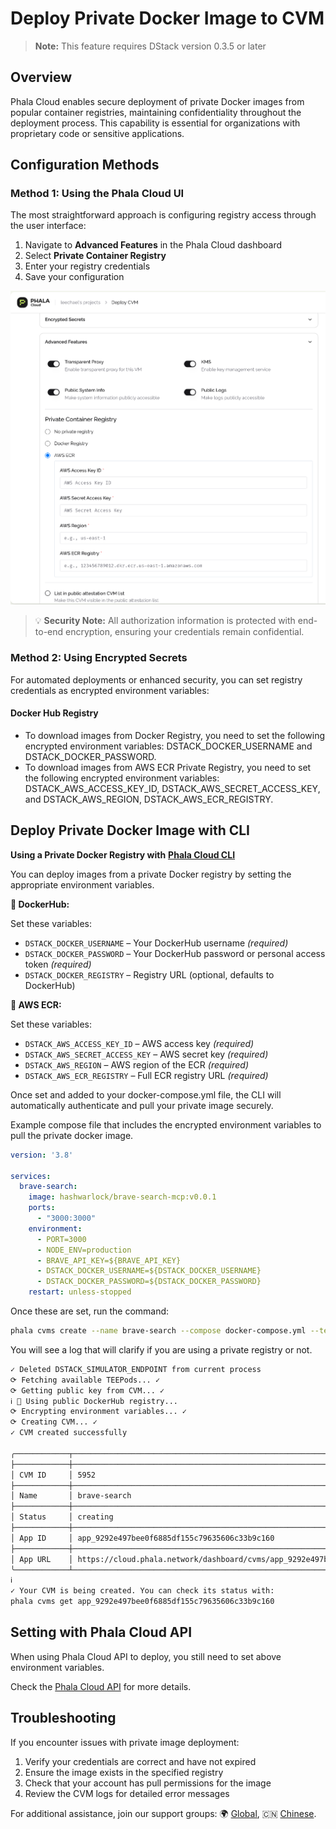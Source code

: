 # Deploy Private Docker Image to CVM

> **Note:** This feature requires DStack version 0.3.5 or later

## Overview

Phala Cloud enables secure deployment of private Docker images from popular container registries, maintaining confidentiality throughout the deployment process. This capability is essential for organizations with proprietary code or sensitive applications.

## Configuration Methods

### Method 1: Using the Phala Cloud UI

The most straightforward approach is configuring registry access through the user interface:

1. Navigate to **Advanced Features** in the Phala Cloud dashboard
2. Select **Private Container Registry**
3. Enter your registry credentials
4. Save your configuration

![Private Docker registry configuration](../../../.gitbook/assets/cloud-private-docker.png)

> 💡 **Security Note:** All authorization information is protected with end-to-end encryption, ensuring your credentials remain confidential.

### Method 2: Using Encrypted Secrets

For automated deployments or enhanced security, you can set registry credentials as encrypted environment variables:

#### Docker Hub Registry

* To download images from Docker Registry, you need to set the following encrypted environment variables: DSTACK\_DOCKER\_USERNAME and DSTACK\_DOCKER\_PASSWORD.
* To download images from AWS ECR Private Registry, you need to set the following encrypted environment variables: DSTACK\_AWS\_ACCESS\_KEY\_ID, DSTACK\_AWS\_SECRET\_ACCESS\_KEY, and DSTACK\_AWS\_REGION, DSTACK\_AWS\_ECR\_REGISTRY.

## Deploy Private Docker Image with CLI

**Using a Private Docker Registry with** [**Phala Cloud CLI**](../../references/tee-cloud-cli/)

You can deploy images from a private Docker registry by setting the appropriate environment variables.

**🔐 DockerHub:**

Set these variables:

* `DSTACK_DOCKER_USERNAME` – Your DockerHub username _(required)_
* `DSTACK_DOCKER_PASSWORD` – Your DockerHub password or personal access token _(required)_
* `DSTACK_DOCKER_REGISTRY` – Registry URL (optional, defaults to DockerHub)

**🔐 AWS ECR:**

Set these variables:

* `DSTACK_AWS_ACCESS_KEY_ID` – AWS access key _(required)_
* `DSTACK_AWS_SECRET_ACCESS_KEY` – AWS secret key _(required)_
* `DSTACK_AWS_REGION` – AWS region of the ECR _(required)_
* `DSTACK_AWS_ECR_REGISTRY` – Full ECR registry URL _(required)_

Once set and added to your docker-compose.yml file, the CLI will automatically authenticate and pull your private image securely.

Example compose file that includes the encrypted environment variables to pull the private docker image.

```yaml
version: '3.8'

services:
  brave-search:
    image: hashwarlock/brave-search-mcp:v0.0.1
    ports:
      - "3000:3000"
    environment:
      - PORT=3000
      - NODE_ENV=production
      - BRAVE_API_KEY=${BRAVE_API_KEY}
      - DSTACK_DOCKER_USERNAME=${DSTACK_DOCKER_USERNAME}
      - DSTACK_DOCKER_PASSWORD=${DSTACK_DOCKER_PASSWORD}
    restart: unless-stopped
```

Once these are set, run the command:

```sh
phala cvms create --name brave-search --compose docker-compose.yml --teepod-id 3 -e .env
```

You will see a log that will clarify if you are using a private registry or not.

```sh
✓ Deleted DSTACK_SIMULATOR_ENDPOINT from current process
⟳ Fetching available TEEPods... ✓
⟳ Getting public key from CVM... ✓
ℹ 🔐 Using public DockerHub registry...
⟳ Encrypting environment variables... ✓
⟳ Creating CVM... ✓
✓ CVM created successfully

╭────────────┬────────────────────────────────────────────────────────────────────────────────────────────╮
├────────────┼────────────────────────────────────────────────────────────────────────────────────────────┤
│ CVM ID     │ 5952                                                                                       │
├────────────┼────────────────────────────────────────────────────────────────────────────────────────────┤
│ Name       │ brave-search                                                                               │
├────────────┼────────────────────────────────────────────────────────────────────────────────────────────┤
│ Status     │ creating                                                                                   │
├────────────┼────────────────────────────────────────────────────────────────────────────────────────────┤
│ App ID     │ app_9292e497bee0f6885df155c79635606c33b9c160                                               │
├────────────┼────────────────────────────────────────────────────────────────────────────────────────────┤
│ App URL    │ https://cloud.phala.network/dashboard/cvms/app_9292e497bee0f6885df155c79635606c33b9c160    │
╰────────────┴────────────────────────────────────────────────────────────────────────────────────────────╯
ℹ 
✓ Your CVM is being created. You can check its status with:
phala cvms get app_9292e497bee0f6885df155c79635606c33b9c160
```

## Setting with Phala Cloud API

When using Phala Cloud API to deploy, you still need to set above environment variables.

Check the [Phala Cloud API](https://cloud-api.phala.network/docs) for more details.

## Troubleshooting

If you encounter issues with private image deployment:

1. Verify your credentials are correct and have not expired
2. Ensure the image exists in the specified registry
3. Check that your account has pull permissions for the image
4. Review the CVM logs for detailed error messages

For additional assistance, join our support groups: 🌍 [Global](https://t.me/+nbhjx1ADG9EyYmI9), 🇨🇳 [Chinese](https://t.me/+4PcAE9qTZ1kzM2M9).
